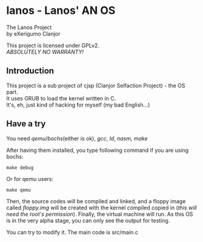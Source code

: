 lanos - Lanos' AN OS
======================================================================
The Lanos Project<br>
by eXerigumo Clanjor

This project is licensed under GPLv2.<br>
*ABSOLUTELY NO WARRANTY!*

Introduction
------------------------------------------------------------
This project is a sub project of cjsp (Clanjor Selfaction Project) -
the OS part.<br>
It uses GRUB to load the kernel written in C.<br>
It's, eh, just kind of hacking for myself (my bad English...)

Have a try
------------------------------------------------------------
You need _qemu_/_bochs_(either is ok), _gcc_, _ld_, _nasm_, _make_

After having them installed, you type following command
if you are using bochs:

	make debug

Or for qemu users:

	make qemu

Then, the source codes will be compiled and linked, and a floppy
image called _floppy.img_ will be created with the kernel compiled
copied in (*this will need the root's permission*). Finally, the
virtual machine will run. As this OS is in the very alpha stage,
you can only see the output for testing.

You can try to modify it. The main code is src/main.c

